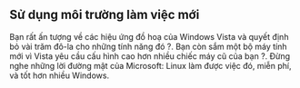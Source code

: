<?php require("../../entete.php"); ?> <?php require("../../base.php"); ?> <?php require("../../fonctions.php"); ?>

<div id="corps">

<h2>Sử dụng môi trường làm việc mới</h2>

<p>Bạn rất ấn tượng về các hiệu ứng đồ hoạ của Windows Vista và quyết định bỏ vài trăm 
đô-la cho những tính năng đó ?. Bạn còn sắm một bộ máy tính mới vì Vista yêu cầu cấu 
hình cao hơn nhiều chiếc máy cũ của bạn ?. Đừng nghe những lời đường mật của Microsoft: 
Linux làm được việc đó, miễn phí, và tốt hơn nhiều Windows.</p>

<? all_video_ids_from_file ();?>

</div>


